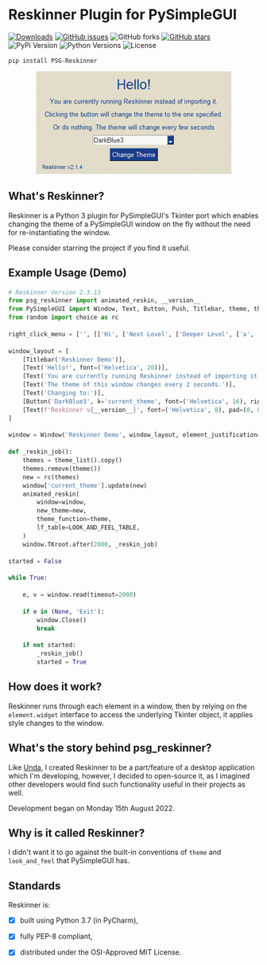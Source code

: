 # Reskinner Plugin for PySimpleGUI

[![Downloads](https://static.pepy.tech/personalized-badge/psg-reskinner?period=total&units=international_system&left_color=grey&right_color=yellowgreen&left_text=downloads)](https://pepy.tech/project/psg-reskinner)
[![GitHub issues](https://img.shields.io/github/issues/definite-d/psg_reskinner)](https://github.com/definite-d/psg_reskinner/issues)
![GitHub forks](https://img.shields.io/github/forks/definite-d/psg_reskinner?logo=github&style=flat)
[![GitHub stars](https://img.shields.io/github/stars/definite-d/psg_reskinner)](https://github.com/definite-d/psg_reskinner/stargazers)
![PyPi Version](https://img.shields.io/pypi/v/psg-reskinner?style=flat)
![Python Versions](https://img.shields.io/pypi/pyversions/psg-reskinner.svg?style=flat&logo=python])
![License](https://img.shields.io/pypi/l/psg-reskinner.svg?style=flat&version=latest)

````shell
pip install PSG-Reskinner
````

<p align="center"> 
    <img src="https://github.com/definite-d/psg_reskinner/blob/main/res/demo.gif">
</p>

## What's Reskinner?

Reskinner is a Python 3 plugin for PySimpleGUI's Tkinter port which enables changing the theme of a PySimpleGUI window on the fly without the need for re-instantiating the window.

Please consider starring the project if you find it useful.

## Example Usage (Demo)

```python
# Reskinner Version 2.3.13
from psg_reskinner import animated_reskin, __version__
from PySimpleGUI import Window, Text, Button, Push, Titlebar, theme, theme_list, LOOK_AND_FEEL_TABLE
from random import choice as rc

right_click_menu = ['', [['Hi', ['Next Level', ['Deeper Level', ['a', 'b', 'c']], 'Hoho']], 'There']]

window_layout = [
    [Titlebar('Reskinner Demo')],
    [Text('Hello!', font=('Helvetica', 20))],
    [Text('You are currently running Reskinner instead of importing it.')],
    [Text('The theme of this window changes every 2 seconds.')],
    [Text('Changing to:')],
    [Button('DarkBlue3', k='current_theme', font=('Helvetica', 16), right_click_menu=right_click_menu)],
    [Text(f'Reskinner v{__version__}', font=('Helvetica', 8), pad=(0, 0)), Push()],
]

window = Window('Reskinner Demo', window_layout, element_justification='center', keep_on_top=True)

def _reskin_job():
    themes = theme_list().copy()
    themes.remove(theme())
    new = rc(themes)
    window['current_theme'].update(new)
    animated_reskin(
        window=window,
        new_theme=new,
        theme_function=theme,
        lf_table=LOOK_AND_FEEL_TABLE,
    )
    window.TKroot.after(2000, _reskin_job)

started = False

while True:

    e, v = window.read(timeout=2000)

    if e in (None, 'Exit'):
        window.Close()
        break

    if not started:
        _reskin_job()
        started = True

```

## How does it work?

Reskinner runs through each element in a window, then by relying on the `element.widget` interface to access the underlying Tkinter object, it applies style changes to the window.

## What's the story behind psg_reskinner?
Like [Unda](https://github.com/definite-d/unda), I created Reskinner to be a part/feature of a desktop application which I'm developing, however, I decided to open-source it, as I imagined other developers would find such functionality useful in their projects as well.

Development began on Monday 15th August 2022.

## Why is it called Reskinner?
I didn't want it to go against the built-in conventions of `theme` and `look_and_feel` that PySimpleGUI has.

## Standards
Reskinner is:

 - [X] built using Python 3.7 (in PyCharm),

 - [X] fully PEP-8 compliant,

 - [X] distributed under the OSI-Approved MIT License.
